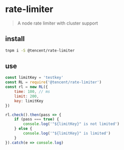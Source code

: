 # rate-limiter
> A node rate limiter with cluster support

## install
```bash
tnpm i -S @tencent/rate-limiter
```

## use
```javascript
const limitKey = 'testkey'
const RL = require('@tencent/rate-limiter')
const rl = new RL({
    time: 100, // ms
    limit: 200,
    key: limitKey
})

rl.check().then(pass => {
    if (pass === true) {
        console.log('"${limitKey}" is not limited')
    } else {
        console.log('"${limitKey}" is limited')
    }
}).catch(e => console.log)
```
